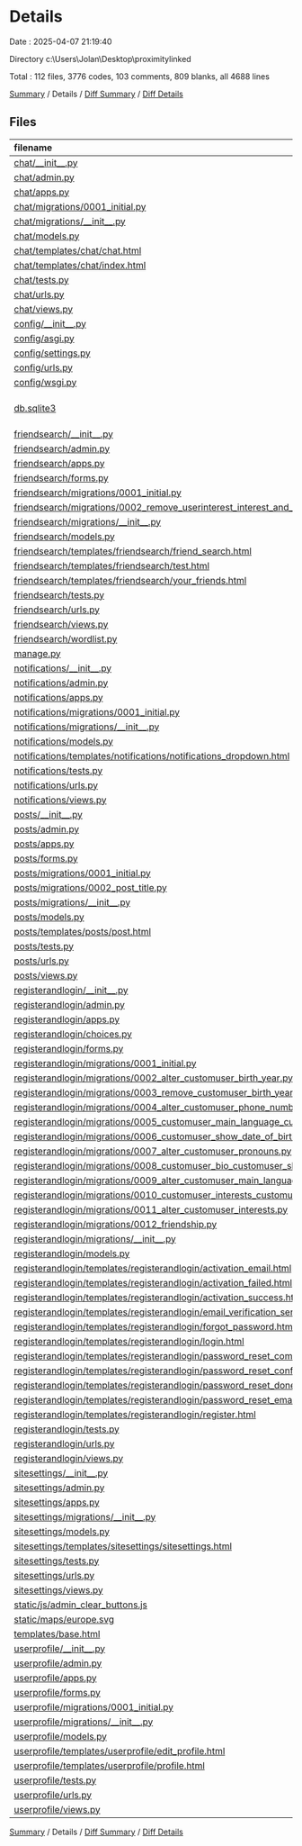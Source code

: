 # Details

Date : 2025-04-07 21:19:40

Directory c:\\Users\\Jolan\\Desktop\\proximitylinked

Total : 112 files,  3776 codes, 103 comments, 809 blanks, all 4688 lines

[Summary](results.md) / Details / [Diff Summary](diff.md) / [Diff Details](diff-details.md)

## Files
| filename | language | code | comment | blank | total |
| :--- | :--- | ---: | ---: | ---: | ---: |
| [chat/\_\_init\_\_.py](/chat/__init__.py) | Python | 0 | 0 | 1 | 1 |
| [chat/admin.py](/chat/admin.py) | Python | 17 | 0 | 4 | 21 |
| [chat/apps.py](/chat/apps.py) | Python | 4 | 0 | 3 | 7 |
| [chat/migrations/0001\_initial.py](/chat/migrations/0001_initial.py) | Python | 42 | 1 | 7 | 50 |
| [chat/migrations/\_\_init\_\_.py](/chat/migrations/__init__.py) | Python | 0 | 0 | 1 | 1 |
| [chat/models.py](/chat/models.py) | Python | 42 | 1 | 11 | 54 |
| [chat/templates/chat/chat.html](/chat/templates/chat/chat.html) | HTML | 24 | 0 | 9 | 33 |
| [chat/templates/chat/index.html](/chat/templates/chat/index.html) | HTML | 29 | 0 | 6 | 35 |
| [chat/tests.py](/chat/tests.py) | Python | 1 | 1 | 2 | 4 |
| [chat/urls.py](/chat/urls.py) | Python | 7 | 0 | 3 | 10 |
| [chat/views.py](/chat/views.py) | Python | 58 | 3 | 18 | 79 |
| [config/\_\_init\_\_.py](/config/__init__.py) | Python | 0 | 0 | 1 | 1 |
| [config/asgi.py](/config/asgi.py) | Python | 10 | 0 | 7 | 17 |
| [config/settings.py](/config/settings.py) | Python | 105 | 17 | 52 | 174 |
| [config/urls.py](/config/urls.py) | Python | 33 | 0 | 5 | 38 |
| [config/wsgi.py](/config/wsgi.py) | Python | 12 | 0 | 9 | 21 |
| [db.sqlite3](/db.sqlite3) | sqlite3-editor-database | 86 | 0 | 2 | 88 |
| [friendsearch/\_\_init\_\_.py](/friendsearch/__init__.py) | Python | 0 | 0 | 1 | 1 |
| [friendsearch/admin.py](/friendsearch/admin.py) | Python | 1 | 1 | 2 | 4 |
| [friendsearch/apps.py](/friendsearch/apps.py) | Python | 4 | 0 | 3 | 7 |
| [friendsearch/forms.py](/friendsearch/forms.py) | Python | 11 | 0 | 3 | 14 |
| [friendsearch/migrations/0001\_initial.py](/friendsearch/migrations/0001_initial.py) | Python | 25 | 1 | 7 | 33 |
| [friendsearch/migrations/0002\_remove\_userinterest\_interest\_and\_more.py](/friendsearch/migrations/0002_remove_userinterest_interest_and_more.py) | Python | 21 | 1 | 6 | 28 |
| [friendsearch/migrations/\_\_init\_\_.py](/friendsearch/migrations/__init__.py) | Python | 0 | 0 | 1 | 1 |
| [friendsearch/models.py](/friendsearch/models.py) | Python | 0 | 0 | 1 | 1 |
| [friendsearch/templates/friendsearch/friend\_search.html](/friendsearch/templates/friendsearch/friend_search.html) | HTML | 444 | 13 | 64 | 521 |
| [friendsearch/templates/friendsearch/test.html](/friendsearch/templates/friendsearch/test.html) | HTML | 106 | 0 | 11 | 117 |
| [friendsearch/templates/friendsearch/your\_friends.html](/friendsearch/templates/friendsearch/your_friends.html) | HTML | 16 | 1 | 4 | 21 |
| [friendsearch/tests.py](/friendsearch/tests.py) | Python | 1 | 1 | 2 | 4 |
| [friendsearch/urls.py](/friendsearch/urls.py) | Python | 10 | 0 | 2 | 12 |
| [friendsearch/views.py](/friendsearch/views.py) | Python | 111 | 11 | 42 | 164 |
| [friendsearch/wordlist.py](/friendsearch/wordlist.py) | Python | 47 | 0 | 7 | 54 |
| [manage.py](/manage.py) | Python | 19 | 1 | 7 | 27 |
| [notifications/\_\_init\_\_.py](/notifications/__init__.py) | Python | 0 | 0 | 1 | 1 |
| [notifications/admin.py](/notifications/admin.py) | Python | 7 | 0 | 2 | 9 |
| [notifications/apps.py](/notifications/apps.py) | Python | 4 | 0 | 3 | 7 |
| [notifications/migrations/0001\_initial.py](/notifications/migrations/0001_initial.py) | Python | 27 | 1 | 7 | 35 |
| [notifications/migrations/\_\_init\_\_.py](/notifications/migrations/__init__.py) | Python | 0 | 0 | 1 | 1 |
| [notifications/models.py](/notifications/models.py) | Python | 20 | 0 | 5 | 25 |
| [notifications/templates/notifications/notifications\_dropdown.html](/notifications/templates/notifications/notifications_dropdown.html) | HTML | 17 | 0 | 1 | 18 |
| [notifications/tests.py](/notifications/tests.py) | Python | 1 | 1 | 2 | 4 |
| [notifications/urls.py](/notifications/urls.py) | Python | 5 | 0 | 2 | 7 |
| [notifications/views.py](/notifications/views.py) | Python | 9 | 0 | 2 | 11 |
| [posts/\_\_init\_\_.py](/posts/__init__.py) | Python | 0 | 0 | 1 | 1 |
| [posts/admin.py](/posts/admin.py) | Python | 42 | 4 | 17 | 63 |
| [posts/apps.py](/posts/apps.py) | Python | 4 | 0 | 3 | 7 |
| [posts/forms.py](/posts/forms.py) | Python | 36 | 0 | 10 | 46 |
| [posts/migrations/0001\_initial.py](/posts/migrations/0001_initial.py) | Python | 65 | 1 | 7 | 73 |
| [posts/migrations/0002\_post\_title.py](/posts/migrations/0002_post_title.py) | Python | 13 | 1 | 6 | 20 |
| [posts/migrations/\_\_init\_\_.py](/posts/migrations/__init__.py) | Python | 0 | 0 | 1 | 1 |
| [posts/models.py](/posts/models.py) | Python | 44 | 3 | 14 | 61 |
| [posts/templates/posts/post.html](/posts/templates/posts/post.html) | HTML | 289 | 3 | 42 | 334 |
| [posts/tests.py](/posts/tests.py) | Python | 1 | 1 | 2 | 4 |
| [posts/urls.py](/posts/urls.py) | Python | 9 | 1 | 3 | 13 |
| [posts/views.py](/posts/views.py) | Python | 158 | 4 | 23 | 185 |
| [registerandlogin/\_\_init\_\_.py](/registerandlogin/__init__.py) | Python | 0 | 0 | 1 | 1 |
| [registerandlogin/admin.py](/registerandlogin/admin.py) | Python | 99 | 1 | 22 | 122 |
| [registerandlogin/apps.py](/registerandlogin/apps.py) | Python | 4 | 0 | 3 | 7 |
| [registerandlogin/choices.py](/registerandlogin/choices.py) | Python | 27 | 0 | 1 | 28 |
| [registerandlogin/forms.py](/registerandlogin/forms.py) | Python | 71 | 4 | 15 | 90 |
| [registerandlogin/migrations/0001\_initial.py](/registerandlogin/migrations/0001_initial.py) | Python | 31 | 1 | 7 | 39 |
| [registerandlogin/migrations/0002\_alter\_customuser\_birth\_year.py](/registerandlogin/migrations/0002_alter_customuser_birth_year.py) | Python | 12 | 1 | 6 | 19 |
| [registerandlogin/migrations/0003\_remove\_customuser\_birth\_year\_and\_more.py](/registerandlogin/migrations/0003_remove_customuser_birth_year_and_more.py) | Python | 21 | 1 | 6 | 28 |
| [registerandlogin/migrations/0004\_alter\_customuser\_phone\_number.py](/registerandlogin/migrations/0004_alter_customuser_phone_number.py) | Python | 13 | 1 | 6 | 20 |
| [registerandlogin/migrations/0005\_customuser\_main\_language\_customuser\_profile\_picture\_and\_more.py](/registerandlogin/migrations/0005_customuser_main_language_customuser_profile_picture_and_more.py) | Python | 22 | 1 | 6 | 29 |
| [registerandlogin/migrations/0006\_customuser\_show\_date\_of\_birth\_customuser\_show\_email\_and\_more.py](/registerandlogin/migrations/0006_customuser_show_date_of_birth_customuser_show_email_and_more.py) | Python | 42 | 1 | 6 | 49 |
| [registerandlogin/migrations/0007\_alter\_customuser\_pronouns.py](/registerandlogin/migrations/0007_alter_customuser_pronouns.py) | Python | 12 | 1 | 6 | 19 |
| [registerandlogin/migrations/0008\_customuser\_bio\_customuser\_show\_bio.py](/registerandlogin/migrations/0008_customuser_bio_customuser_show_bio.py) | Python | 17 | 1 | 6 | 24 |
| [registerandlogin/migrations/0009\_alter\_customuser\_main\_language\_and\_more.py](/registerandlogin/migrations/0009_alter_customuser_main_language_and_more.py) | Python | 17 | 1 | 6 | 24 |
| [registerandlogin/migrations/0010\_customuser\_interests\_customuser\_location.py](/registerandlogin/migrations/0010_customuser_interests_customuser_location.py) | Python | 18 | 1 | 6 | 25 |
| [registerandlogin/migrations/0011\_alter\_customuser\_interests.py](/registerandlogin/migrations/0011_alter_customuser_interests.py) | Python | 12 | 1 | 6 | 19 |
| [registerandlogin/migrations/0012\_friendship.py](/registerandlogin/migrations/0012_friendship.py) | Python | 22 | 1 | 6 | 29 |
| [registerandlogin/migrations/\_\_init\_\_.py](/registerandlogin/migrations/__init__.py) | Python | 0 | 0 | 1 | 1 |
| [registerandlogin/models.py](/registerandlogin/models.py) | Python | 128 | 1 | 25 | 154 |
| [registerandlogin/templates/registerandlogin/activation\_email.html](/registerandlogin/templates/registerandlogin/activation_email.html) | HTML | 4 | 0 | 4 | 8 |
| [registerandlogin/templates/registerandlogin/activation\_failed.html](/registerandlogin/templates/registerandlogin/activation_failed.html) | HTML | 2 | 0 | 1 | 3 |
| [registerandlogin/templates/registerandlogin/activation\_success.html](/registerandlogin/templates/registerandlogin/activation_success.html) | HTML | 2 | 0 | 1 | 3 |
| [registerandlogin/templates/registerandlogin/email\_verification\_sent.html](/registerandlogin/templates/registerandlogin/email_verification_sent.html) | HTML | 2 | 0 | 1 | 3 |
| [registerandlogin/templates/registerandlogin/forgot\_password.html](/registerandlogin/templates/registerandlogin/forgot_password.html) | HTML | 12 | 0 | 3 | 15 |
| [registerandlogin/templates/registerandlogin/login.html](/registerandlogin/templates/registerandlogin/login.html) | HTML | 18 | 0 | 8 | 26 |
| [registerandlogin/templates/registerandlogin/password\_reset\_complete.html](/registerandlogin/templates/registerandlogin/password_reset_complete.html) | HTML | 4 | 0 | 1 | 5 |
| [registerandlogin/templates/registerandlogin/password\_reset\_confirm.html](/registerandlogin/templates/registerandlogin/password_reset_confirm.html) | HTML | 8 | 0 | 2 | 10 |
| [registerandlogin/templates/registerandlogin/password\_reset\_done.html](/registerandlogin/templates/registerandlogin/password_reset_done.html) | HTML | 5 | 0 | 1 | 6 |
| [registerandlogin/templates/registerandlogin/password\_reset\_email.html](/registerandlogin/templates/registerandlogin/password_reset_email.html) | HTML | 7 | 0 | 5 | 12 |
| [registerandlogin/templates/registerandlogin/register.html](/registerandlogin/templates/registerandlogin/register.html) | HTML | 92 | 0 | 20 | 112 |
| [registerandlogin/tests.py](/registerandlogin/tests.py) | Python | 1 | 1 | 2 | 4 |
| [registerandlogin/urls.py](/registerandlogin/urls.py) | Python | 13 | 0 | 3 | 16 |
| [registerandlogin/views.py](/registerandlogin/views.py) | Python | 99 | 0 | 22 | 121 |
| [sitesettings/\_\_init\_\_.py](/sitesettings/__init__.py) | Python | 0 | 0 | 1 | 1 |
| [sitesettings/admin.py](/sitesettings/admin.py) | Python | 1 | 1 | 2 | 4 |
| [sitesettings/apps.py](/sitesettings/apps.py) | Python | 4 | 0 | 2 | 6 |
| [sitesettings/migrations/\_\_init\_\_.py](/sitesettings/migrations/__init__.py) | Python | 0 | 0 | 1 | 1 |
| [sitesettings/models.py](/sitesettings/models.py) | Python | 1 | 1 | 2 | 4 |
| [sitesettings/templates/sitesettings/sitesettings.html](/sitesettings/templates/sitesettings/sitesettings.html) | HTML | 11 | 1 | 5 | 17 |
| [sitesettings/tests.py](/sitesettings/tests.py) | Python | 1 | 1 | 2 | 4 |
| [sitesettings/urls.py](/sitesettings/urls.py) | Python | 5 | 0 | 2 | 7 |
| [sitesettings/views.py](/sitesettings/views.py) | Python | 5 | 0 | 2 | 7 |
| [static/js/admin\_clear\_buttons.js](/static/js/admin_clear_buttons.js) | JavaScript | 13 | 0 | 1 | 14 |
| [static/maps/europe.svg](/static/maps/europe.svg) | XML | 396 | 0 | 3 | 399 |
| [templates/base.html](/templates/base.html) | HTML | 73 | 1 | 6 | 80 |
| [userprofile/\_\_init\_\_.py](/userprofile/__init__.py) | Python | 0 | 0 | 1 | 1 |
| [userprofile/admin.py](/userprofile/admin.py) | Python | 1 | 1 | 2 | 4 |
| [userprofile/apps.py](/userprofile/apps.py) | Python | 4 | 0 | 3 | 7 |
| [userprofile/forms.py](/userprofile/forms.py) | Python | 45 | 1 | 7 | 53 |
| [userprofile/migrations/0001\_initial.py](/userprofile/migrations/0001_initial.py) | Python | 22 | 1 | 7 | 30 |
| [userprofile/migrations/\_\_init\_\_.py](/userprofile/migrations/__init__.py) | Python | 0 | 0 | 1 | 1 |
| [userprofile/models.py](/userprofile/models.py) | Python | 19 | 1 | 7 | 27 |
| [userprofile/templates/userprofile/edit\_profile.html](/userprofile/templates/userprofile/edit_profile.html) | HTML | 96 | 0 | 24 | 120 |
| [userprofile/templates/userprofile/profile.html](/userprofile/templates/userprofile/profile.html) | HTML | 153 | 0 | 39 | 192 |
| [userprofile/tests.py](/userprofile/tests.py) | Python | 1 | 1 | 2 | 4 |
| [userprofile/urls.py](/userprofile/urls.py) | Python | 8 | 0 | 2 | 10 |
| [userprofile/views.py](/userprofile/views.py) | Python | 43 | 1 | 11 | 55 |

[Summary](results.md) / Details / [Diff Summary](diff.md) / [Diff Details](diff-details.md)